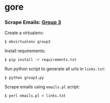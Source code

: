 # gore
### Scrape Emails: [Group 3](https://docs.google.com/document/d/1V0v2nODcBbh-QWyBNPrbgS4CbmqD45O2VNChNMrwyQE/edit?usp=sharing)

Create a virtualenv:

`$ mkvirtualenv group3`

Install requirements:

`$ pip install -r requirements.txt`

Run python script to generate all urls in `links.txt`:

`$ python group3.py`

Scrape emails using `emails.pl` script:

`$ perl emails.pl < links.txt`
